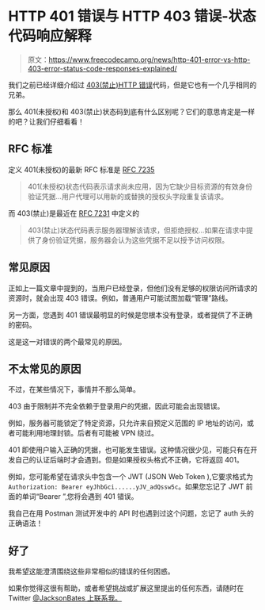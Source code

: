 # HTTP 401 错误与 HTTP 403 错误-状态代码响应解释

> 原文：<https://www.freecodecamp.org/news/http-401-error-vs-http-403-error-status-code-responses-explained/>

我们之前已经详细介绍过 [403(禁止)HTTP 错误](https://www.freecodecamp.org/news/http-error-403-forbidden-what-it-means-and-how-to-fix-it/)代码，但是它也有一个几乎相同的兄弟。

那么 401(未授权)和 403(禁止)状态码到底有什么区别呢？它们的意思肯定是一样的吧？让我们仔细看看！

## RFC 标准

定义 401(未授权)的最新 RFC 标准是 [RFC 7235](https://tools.ietf.org/html/rfc7235#section-3.1)

> 401(未授权)状态代码表示请求尚未应用，因为它缺少目标资源的有效身份验证凭据...用户代理可以用新的或替换的授权头字段重复该请求。

而 403(禁止)是最近在 [RFC 7231](https://tools.ietf.org/html/rfc7231#section-6.5.3) 中定义的

> 403(禁止)状态代码表示服务器理解该请求，但拒绝授权...如果在请求中提供了身份验证凭据，服务器会认为这些凭据不足以授予访问权限。

## 常见原因

正如上一篇文章中提到的，当用户已经登录，但他们没有足够的权限访问所请求的资源时，就会出现 403 错误。例如，普通用户可能试图加载“管理”路线。

另一方面，您遇到 401 错误最明显的时候是您根本没有登录，或者提供了不正确的密码。

这是这一对错误的两个最常见的原因。

## 不太常见的原因

不过，在某些情况下，事情并不那么简单。

403 由于限制并不完全依赖于登录用户的凭据，因此可能会出现错误。

例如，服务器可能锁定了特定资源，只允许来自预定义范围的 IP 地址的访问，或者可能利用地理封锁。后者有可能被 VPN 绕过。

401 即使用户输入正确的凭据，也可能发生错误。这种情况很少见，可能只有在开发自己的认证后端时才会遇到。但是如果授权头格式不正确，它将返回 401。

例如，您可能希望在请求头中包含一个 JWT (JSON Web Token ),它要求格式为`Authorization: Bearer eyJhbGci......yJV_adQssw5c`。如果您忘记了 JWT 前面的单词“Bearer ”,您将会遇到 401 错误。

我自己在用 Postman 测试开发中的 API 时也遇到过这个问题，忘记了 auth 头的正确语法！

## 好了

我希望这能澄清围绕这些非常相似的错误的任何困惑。

如果你觉得这很有帮助，或者希望挑战或扩展这里提出的任何东西，请随时在 Twitter [@JacksonBates 上联系我。](https://twitter.com/JacksonBates)